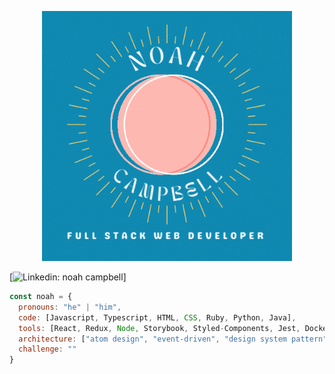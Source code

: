 <p align="center">
  <img src="images/NoahCampbellHeader.gif" width="400" height="auto" alt="animated" />
</p>

[![Linkedin: noah campbell](https://img.shields.io/badge/noah-l-campbell-blue?style=flat-square&logo=Linkedin&logoColor=white&link=https://www.linkedin.com/in/noah-l-campbell/)]

```javascript
const noah = {
  pronouns: "he" | "him",
  code: [Javascript, Typescript, HTML, CSS, Ruby, Python, Java],
  tools: [React, Redux, Node, Storybook, Styled-Components, Jest, Docker],
  architecture: ["atom design", "event-driven", "design system pattern"],
  challenge: ""
}
```
